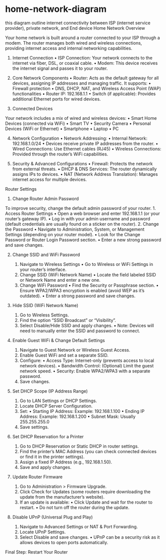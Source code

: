 # home-network-diagram
this diagram outline internet  connectivity between ISP (internet service provider), private network, and End device 
Home Network Overview

Your home network is built around a router connected to your ISP through a modem. The router manages both wired and wireless connections, providing internet access and internal networking capabilities.

1. Internet Connection
	•	ISP Connection: Your network connects to the internet via fiber, DSL, or coaxial cable.
	•	Modem: This device receives the internet signal and passes it to your router.

2. Core Network Components
	•	Router: Acts as the default gateway for all devices, assigning IP addresses and managing traffic. It supports:
	•	Firewall protection
	•	DNS, DHCP, NAT, and Wireless Access Point (WAP) functionalities
	•	Router IP: 192.168.1.1
	•	Switch (if applicable): Provides additional Ethernet ports for wired devices.

3. Connected Devices

Your network includes a mix of wired and wireless devices:
	•	Smart Home Devices (connected via WiFi)
	•	Smart TV
	•	Security Camera
	•	Personal Devices (WiFi or Ethernet)
	•	Smartphone
	•	Laptop
	•	PC

4. Network Configuration
	•	Network Addressing:
	•	Internal Network: 192.168.1.0/24
	•	Devices receive private IP addresses from the router.
	•	Wired Connections: Use Ethernet cables (RJ45)
	•	Wireless Connections: Provided through the router’s WiFi capabilities.

5. Security & Advanced Configurations
	•	Firewall: Protects the network from external threats.
	•	DHCP & DNS Services: The router dynamically assigns IPs to devices.
	•	NAT (Network Address Translation): Manages internet access for multiple devices.

Router Settings 


1. Change Router Admin Password

To improve security, change the default admin password of your router.
	1.	Access Router Settings
	•	Open a web browser and enter 192.168.1.1 (or your router’s gateway IP).
	•	Log in with your admin username and password (default credentials are usually found on a sticker on the router).
	2.	Change the Password
	•	Navigate to Administration, System, or Management Settings (depending on your router model).
	•	Look for the Change Password or Router Login Password section.
	•	Enter a new strong password and save changes.

2. Change SSID and WiFi Password
	1.	Navigate to Wireless Settings
	•	Go to Wireless or WiFi Settings in your router’s interface.
	2.	Change SSID (WiFi Network Name)
	•	Locate the field labeled SSID or Network Name and enter a new one.
	3.	Change WiFi Password
	•	Find the Security or Passphrase section.
	•	Ensure WPA2/WPA3 encryption is enabled (avoid WEP as it’s outdated).
	•	Enter a strong password and save changes.

3. Hide SSID (WiFi Network Name)
	1.	Go to Wireless Settings.
	2.	Find the option “SSID Broadcast” or “Visibility”.
	3.	Select Disable/Hide SSID and apply changes.
	•	Note: Devices will need to manually enter the SSID and password to connect.

4. Enable Guest WiFi & Change Default Settings
	1.	Navigate to Guest Network or Wireless Guest Access.
	2.	Enable Guest WiFi and set a separate SSID.
	3.	Configure:
	•	Access Type: Internet-only (prevents access to local network devices).
	•	Bandwidth Control: (Optional) Limit the guest network speed.
	•	Security: Enable WPA2/WPA3 with a separate password.
	4.	Save changes.

5. Set DHCP Scope (IP Address Range)
	1.	Go to LAN Settings or DHCP Settings.
	2.	Locate DHCP Server Configuration.
	3.	Set:
	•	Starting IP Address: Example: 192.168.1.100
	•	Ending IP Address: Example: 192.168.1.200
	•	Subnet Mask: Usually 255.255.255.0
	4.	Save settings.

6. Set DHCP Reservation for a Printer
	1.	Go to DHCP Reservation or Static DHCP in router settings.
	2.	Find the printer’s MAC Address (you can check connected devices or find it in the printer settings).
	3.	Assign a fixed IP Address (e.g., 192.168.1.50).
	4.	Save and apply changes.

7. Update Router Firmware
	1.	Go to Administration > Firmware Upgrade.
	2.	Click Check for Updates (some routers require downloading the update from the manufacturer’s website).
	3.	If an update is available:
	•	Click Update and wait for the router to restart.
	•	Do not turn off the router during the update.

8. Disable UPnP (Universal Plug and Play)
	1.	Navigate to Advanced Settings or NAT & Port Forwarding.
	2.	Locate UPnP Settings.
	3.	Select Disable and save changes.
	•	UPnP can be a security risk as it allows devices to open ports automatically.

Final Step: Restart Your Router
